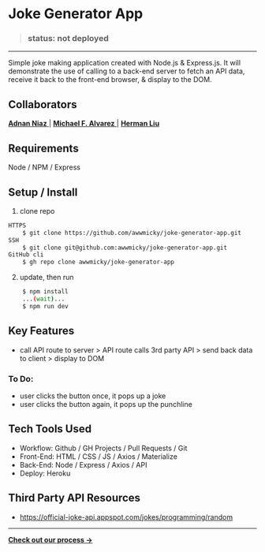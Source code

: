 # Joke Generator App

> ### status: not deployed

---

Simple joke making application created with Node.js & Express.js. It will demonstrate the use of calling to a back-end server to fetch an API data, receive it back to the front-end browser, & display to the DOM.

## Collaborators

[ **Adnan Niaz** ](https://www.linkedin.com/in/sanixstudio/) |
[ **Michael F. Alvarez** ](https://www.linkedin.com/in/awwmicky/) |
[ **Herman Liu** ](https://www.linkedin.com/in/hermanliu168/) 


## Requirements

Node / NPM / Express

## Setup / Install
1. clone repo
```bash
HTTPS
    $ git clone https://github.com/awwmicky/joke-generator-app.git
SSH
    $ git clone git@github.com:awwmicky/joke-generator-app.git
GitHub cli
    $ gh repo clone awwmicky/joke-generator-app
```
2. update, then run
```bash
    $ npm install
    ...(wait)...
    $ npm run dev
```

## Key Features
- call API route to server > API route calls 3rd party API > send back data to client > display to DOM
### To Do:
- user clicks the button once, it pops up a joke
- user clicks the button again, it pops up the punchline

## Tech Tools Used
- Workflow: Github / GH Projects / Pull Requests / Git
- Front-End: HTML / CSS / JS / Axios / Materialize
- Back-End: Node / Express / Axios / API
- Deploy: Heroku

## Third Party API Resources
- https://official-joke-api.appspot.com/jokes/programming/random

---

[**Check out our process →**](./docs/the-process.md)